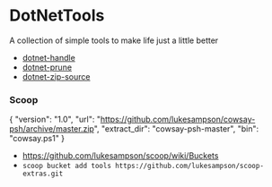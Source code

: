 # DotNetTools

A collection of simple tools to make life just a little better

* [dotnet-handle](DotNetHandle/ReadMe.md)
* [dotnet-prune](DotNetPrune/ReadMe.md)
* [dotnet-zip-source](DotNetZipSource/ReadMe.md)


### Scoop

{
  "version": "1.0",
  "url": "https://github.com/lukesampson/cowsay-psh/archive/master.zip",
  "extract_dir": "cowsay-psh-master",
  "bin": "cowsay.ps1"
}

* https://github.com/lukesampson/scoop/wiki/Buckets
* ```scoop bucket add tools https://github.com/lukesampson/scoop-extras.git```